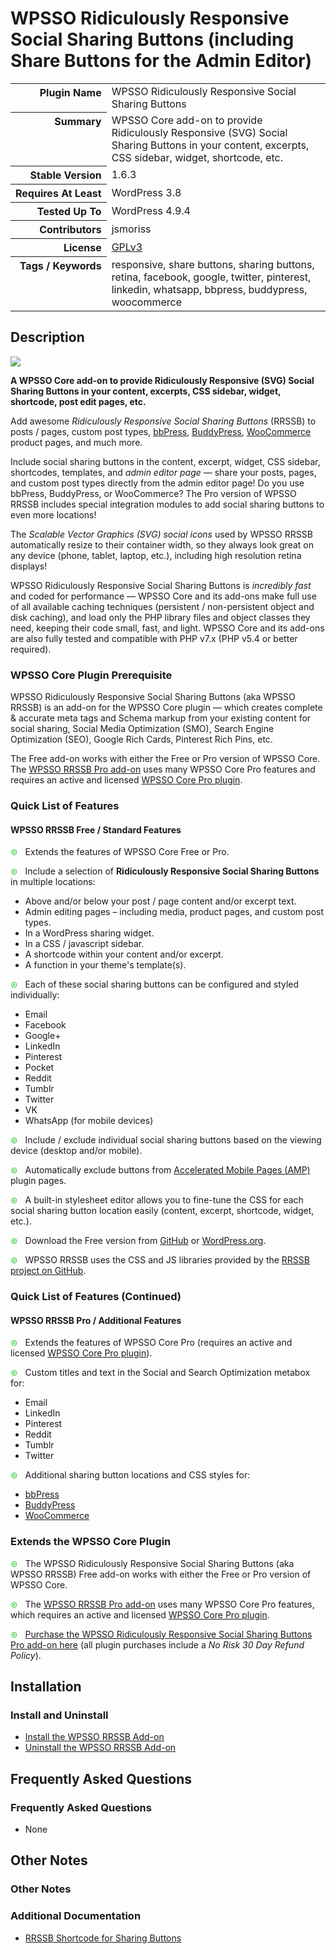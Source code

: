<h1>WPSSO Ridiculously Responsive Social Sharing Buttons (including Share Buttons for the Admin Editor)</h1>

<table>
<tr><th align="right" valign="top" nowrap>Plugin Name</th><td>WPSSO Ridiculously Responsive Social Sharing Buttons</td></tr>
<tr><th align="right" valign="top" nowrap>Summary</th><td>WPSSO Core add-on to provide Ridiculously Responsive (SVG) Social Sharing Buttons in your content, excerpts, CSS sidebar, widget, shortcode, etc.</td></tr>
<tr><th align="right" valign="top" nowrap>Stable Version</th><td>1.6.3</td></tr>
<tr><th align="right" valign="top" nowrap>Requires At Least</th><td>WordPress 3.8</td></tr>
<tr><th align="right" valign="top" nowrap>Tested Up To</th><td>WordPress 4.9.4</td></tr>
<tr><th align="right" valign="top" nowrap>Contributors</th><td>jsmoriss</td></tr>
<tr><th align="right" valign="top" nowrap>License</th><td><a href="https://www.gnu.org/licenses/gpl.txt">GPLv3</a></td></tr>
<tr><th align="right" valign="top" nowrap>Tags / Keywords</th><td>responsive, share buttons, sharing buttons, retina, facebook, google, twitter, pinterest, linkedin, whatsapp, bbpress, buddypress, woocommerce</td></tr>
</table>

<h2>Description</h2>

<p><img class="readme-icon" src="https://surniaulula.github.io/wpsso-rrssb/assets/icon-256x256.png"></p>

<p><strong>A WPSSO Core add-on to provide Ridiculously Responsive (SVG) Social Sharing Buttons in your content, excerpts, CSS sidebar, widget, shortcode, post edit pages, etc.</strong></p>

<p>Add awesome <em>Ridiculously Responsive Social Sharing Buttons</em> (RRSSB) to posts / pages, custom post types, <a href="https://wordpress.org/plugins/bbpress/">bbPress</a>, <a href="https://wordpress.org/plugins/buddypress/">BuddyPress</a>, <a href="https://wordpress.org/plugins/woocommerce/">WooCommerce</a> product pages, and much more.</p></p>

<p>Include social sharing buttons in the content, excerpt, widget, CSS sidebar, shortcodes, templates, and <em>admin editor page</em> &mdash; share your posts, pages, and custom post types directly from the admin editor page! Do you use bbPress, BuddyPress, or WooCommerce? The Pro version of WPSSO RRSSB includes special integration modules to add social sharing buttons to even more locations!</p>

<p>The <em>Scalable Vector Graphics (SVG) social icons</em> used by WPSSO RRSSB automatically resize to their container width, so they always look great on any device (phone, tablet, laptop, etc.), including high resolution retina displays!</p>

<p>WPSSO Ridiculously Responsive Social Sharing Buttons is <em>incredibly fast</em> and coded for performance &mdash; WPSSO Core and its add-ons make full use of all available caching techniques (persistent / non-persistent object and disk caching), and load only the PHP library files and object classes they need, keeping their code small, fast, and light. WPSSO Core and its add-ons are also fully tested and compatible with PHP v7.x (PHP v5.4 or better required).</p>

<h3>WPSSO Core Plugin Prerequisite</h3>

<p>WPSSO Ridiculously Responsive Social Sharing Buttons (aka WPSSO RRSSB) is an add-on for the WPSSO Core plugin &mdash; which creates complete &amp; accurate meta tags and Schema markup from your existing content for social sharing, Social Media Optimization (SMO), Search Engine Optimization (SEO), Google Rich Cards, Pinterest Rich Pins, etc.</p>

<p>The Free add-on works with either the Free or Pro version of WPSSO Core. The <a href="https://wpsso.com/extend/plugins/wpsso-rrssb/?utm_source=wpssorrssb-readme-prereq">WPSSO RRSSB Pro add-on</a> uses many WPSSO Core Pro features and requires an active and licensed <a href="https://wpsso.com/?utm_source=wpssorrssb-readme-prereq">WPSSO Core Pro plugin</a>.</p>

<h3>Quick List of Features</h3>

<h4>WPSSO RRSSB Free / Standard Features</h4>

<p><span style="color:#33cc33">&#x0229b;</span> &nbsp; Extends the features of WPSSO Core Free or Pro.</p>

<p><span style="color:#33cc33">&#x0229b;</span> &nbsp; Include a selection of <strong>Ridiculously Responsive Social Sharing Buttons</strong> in multiple locations:</p>

<ul>
<li>Above and/or below your post / page content and/or excerpt text.</li>
<li>Admin editing pages &ndash; including media, product pages, and custom post types.</li>
<li>In a WordPress sharing widget.</li>
<li>In a CSS / javascript sidebar.</li>
<li>A shortcode within your content and/or excerpt.</li>
<li>A function in your theme's template(s).</li>
</ul>

<p><span style="color:#33cc33">&#x0229b;</span> &nbsp; Each of these social sharing buttons can be configured and styled individually:</p>

<ul>
<li>Email</li>
<li>Facebook</li>
<li>Google+</li>
<li>LinkedIn</li>
<li>Pinterest</li>
<li>Pocket</li>
<li>Reddit</li>
<li>Tumblr</li>
<li>Twitter</li>
<li>VK</li>
<li>WhatsApp (for mobile devices)</li>
</ul>

<p><span style="color:#33cc33">&#x0229b;</span> &nbsp; Include / exclude individual social sharing buttons based on the viewing device (desktop and/or mobile).</p>

<p><span style="color:#33cc33">&#x0229b;</span> &nbsp; Automatically exclude buttons from <a href="https://wordpress.org/plugins/amp/">Accelerated Mobile Pages (AMP)</a> plugin pages.</p>

<p><span style="color:#33cc33">&#x0229b;</span> &nbsp; A built-in stylesheet editor allows you to fine-tune the CSS for each social sharing button location easily (content, excerpt, shortcode, widget, etc.).</p>

<p><span style="color:#33cc33">&#x0229b;</span> &nbsp; Download the Free version from <a href="https://surniaulula.github.io/wpsso-rrssb/">GitHub</a> or <a href="https://wordpress.org/plugins/wpsso-rrssb/">WordPress.org</a>.</p>

<p><span style="color:#33cc33">&#x0229b;</span> &nbsp; WPSSO RRSSB uses the CSS and JS libraries provided by the <a href="https://github.com/kni-labs/rrssb">RRSSB project on GitHub</a>.</p>

<h3>Quick List of Features (Continued)</h3>

<h4>WPSSO RRSSB Pro / Additional Features</h4>

<p><span style="color:#33cc33">&#x0229b;</span> &nbsp; Extends the features of WPSSO Core Pro (requires an active and licensed <a href="https://wpsso.com/">WPSSO Core Pro plugin</a>).</p>

<p><span style="color:#33cc33">&#x0229b;</span> &nbsp; Custom titles and text in the Social and Search Optimization metabox for:</p>

<ul>
<li>Email</li>
<li>LinkedIn</li>
<li>Pinterest</li>
<li>Reddit</li>
<li>Tumblr</li>
<li>Twitter</li>
</ul>

<p><span style="color:#33cc33">&#x0229b;</span> &nbsp; Additional sharing button locations and CSS styles for:</p>

<ul>
<li><a href="https://wordpress.org/plugins/bbpress/">bbPress</a></li>
<li><a href="https://wordpress.org/plugins/buddypress/">BuddyPress</a></li>
<li><a href="https://wordpress.org/plugins/woocommerce/">WooCommerce</a></li>
</ul>

<h3>Extends the WPSSO Core Plugin</h3>

<p><span style="color:#33cc33">&#x0229b;</span> &nbsp; The WPSSO Ridiculously Responsive Social Sharing Buttons (aka WPSSO RRSSB) Free add-on works with either the Free or Pro version of WPSSO Core.</p>

<p><span style="color:#33cc33">&#x0229b;</span> &nbsp; The <a href="https://wpsso.com/extend/plugins/wpsso-rrssb/?utm_source=wpssorrssb-readme-extends">WPSSO RRSSB Pro add-on</a> uses many WPSSO Core Pro features, which requires an active and licensed <a href="https://wpsso.com/?utm_source=wpssorrssb-readme-extends">WPSSO Core Pro plugin</a>.</p>

<p><span style="color:#33cc33">&#x0229b;</span> &nbsp; <a href="https://wpsso.com/extend/plugins/wpsso-rrssb/?utm_source=wpssorrssb-readme-purchase">Purchase the WPSSO Ridiculously Responsive Social Sharing Buttons Pro add-on here</a> (all plugin purchases include a <em>No Risk 30 Day Refund Policy</em>).</p>


<h2>Installation</h2>

<h3>Install and Uninstall</h3>

<ul>
<li><a href="https://wpsso.com/docs/plugins/wpsso-rrssb/installation/install-the-plugin/">Install the WPSSO RRSSB Add-on</a></li>
<li><a href="https://wpsso.com/docs/plugins/wpsso-rrssb/installation/uninstall-the-plugin/">Uninstall the WPSSO RRSSB Add-on</a></li>
</ul>


<h2>Frequently Asked Questions</h2>

<h3>Frequently Asked Questions</h3>

<ul>
<li>None</li>
</ul>


<h2>Other Notes</h2>

<h3>Other Notes</h3>
<h3>Additional Documentation</h3>

<ul>
<li><a href="https://wpsso.com/docs/plugins/wpsso-rrssb/notes/rrssb-shortcode/">RRSSB Shortcode for Sharing Buttons</a></li>
</ul>

